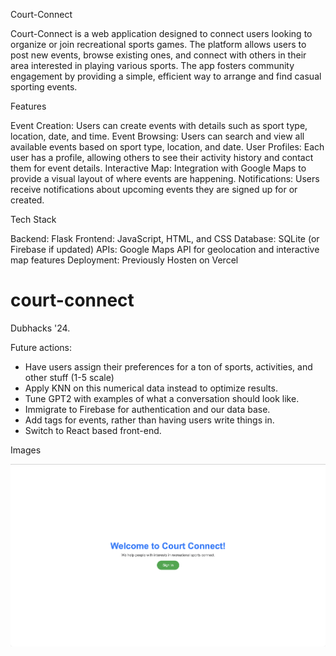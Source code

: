 Court-Connect

Court-Connect is a web application designed to connect users looking to organize or join recreational sports games. The platform allows users to post new events, browse existing ones, and connect with others in their area interested in playing various sports. The app fosters community engagement by providing a simple, efficient way to arrange and find casual sporting events.

Features

Event Creation: Users can create events with details such as sport type, location, date, and time.
Event Browsing: Users can search and view all available events based on sport type, location, and date.
User Profiles: Each user has a profile, allowing others to see their activity history and contact them for event details.
Interactive Map: Integration with Google Maps to provide a visual layout of where events are happening.
Notifications: Users receive notifications about upcoming events they are signed up for or created.

Tech Stack

Backend: Flask
Frontend: JavaScript, HTML, and CSS
Database: SQLite (or Firebase if updated)
APIs: Google Maps API for geolocation and interactive map features
Deployment: Previously Hosten on Vercel


# court-connect
Dubhacks '24.

Future actions:
- Have users assign their preferences for a ton of sports, activities, and other stuff (1-5 scale)
- Apply KNN on this numerical data instead to optimize results.
- Tune GPT2 with examples of what a conversation should look like.
- Immigrate to Firebase for authentication and our data base.
- Add tags for events, rather than having users write things in.
- Switch to React based front-end.

Images


![Homepage](images/WelcomePage.png)

